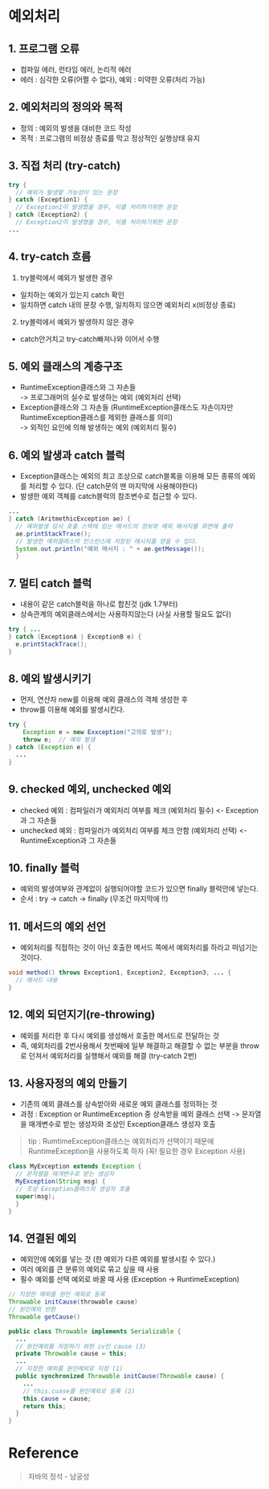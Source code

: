 # 예외처리

## 1. 프로그램 오류
- 컴파일 에러, 런타임 에러, 논리적 에러
- 에러 : 심각한 오류(어쩔 수 없다), 예외 : 미약한 오류(처리 가능)

## 2. 예외처리의 정의와 목적
- 정의 : 예외의 발생을 대비한 코드 작성
- 목적 : 프로그램의 비정상 종료를 막고 정상적인 실행상태 유지

## 3. 직접 처리 (try-catch)
```java
try {
  // 예외가 발생할 가능성이 있는 문장
} catch (Exception1) {
  // Exception1이 발생했을 경우, 이를 처리하기위한 문장
} catch (Exception2) {
  // Exception2이 발생했을 경우, 이를 처리하기위한 문장
...
```

## 4. try-catch 흐름
1. try블럭에서 예외가 발생한 경우
- 일치하는 예외가 있는지 catch 확인
- 일치하면 catch 내의 문장 수행, 일치하지 않으면 예외처리 x(비정상 종료)

2. try블럭에서 예외가 발생하지 않은 경우
- catch안거치고 try-catch빠져나와 이어서 수행

## 5. 예외 클래스의 계층구조
- RuntimeException클래스와 그 자손들   
-> 프로그래머의 실수로 발생하는 예외 (예외처리 선택)
- Exception클래스와 그 자손들 (RuntimeException클래스도 자손이자만 RuntimeException클래스를 제외한 클래스를 의미)   
-> 외적인 요인에 의해 발생하는 예외 (예외처리 필수)

## 6. 예외 발생과 catch 블럭
- Exception클래스는 예외의 최고 조상으로 catch블록을 이용해 모든 종류의 예외를 처리할 수 있다. (단 catch문의 맨 마지막에 사용해야한다)
- 발생한 예외 객체를 catch블럭의 참조변수로 접근할 수 있다.
```java
...
} catch (AritmethicException ae) {
  // 예외발생 당시 호출 스택에 있는 메서드의 정보와 예외 메서지를 화면에 출력
  ae.printStackTrace(); 
  // 발생한 예외클래스의 인스턴스에 저장된 메시지를 얻을 수 있다.
  System.out.println("예외 메서지 : " + ae.getMessage());  
  }
```
## 7. 멀티 catch 블럭
- 내용이 같은 catch블럭을 하나로 합친것 (jdk 1.7부터)
- 상속관계의 예외클래스에서는 사용하지않는다 (사실 사용할 필요도 없다)
```java
try { ... 
} catch (ExceptionA | ExceptionB e) {
  e.printStackTrace();
}
```

## 8. 예외 발생시키기
- 먼저, 연산자 new를 이용해 예외 클래스의 객체 생성한 후
- throw를 이용해 예외를 발생시킨다.
```java
try {
    Exception e = new Exxception("고의로 발생");
    throw e;  // 예외 발생
} catch (Exception e) {
  ...
}
```

## 9. checked 예외, unchecked 예외
- checked 예외 : 컴파일러가 예외처리 여부를 체크 (예외처리 필수) <- Exception과 그 자손들
- unchecked 예외 : 컴파일러가 예외처리 여부를 체크 안함 (예외처리 선택) <- RuntimeException과 그 자손들

## 10. finally 블럭
- 예외의 발생여부와 관계없이 실행되어야할 코드가 있으면 finally 블럭안에 넣는다.
- 순서 : try -> catch -> finally (무조건 마지막에 !!)

## 11. 메서드의 예외 선언
- 예외처리를 직접하는 것이 아닌 호출한 메서드 쪽에서 예외처리를 하라고 떠넘기는 것이다.
```java
void method() throws Exception1, Exception2, Exception3, ... {
  // 메서드 내용
}
```

## 12. 예외 되던지기(re-throwing)
- 예외를 처리한 후 다시 예외를 생성해서 호출한 메서드로 전달하는 것
- 즉, 예외처리를 2번사용해서 첫번째에 일부 해결하고 해결할 수 없는 부분을 throw로 던져서 예외처리를 실행해서 예외를 해결 (try-catch 2번)

## 13. 사용자정의 예외 만들기
- 기존의 예외 클래스를 상속받아와 새로운 예외 클래스를 정의하는 것
- 과정 : Exception or RuntimeException 중 상속받을 예외 클래스 선택 -> 문자열을 매개변수로 받는 생성자와 조상인 Exception클래스 생성자 호출
> tip : RumtimeException클래스는 예외처리가 선택이기 때문에 RuntimeException을 사용하도록 하자 (꼭! 필요한 경우 Exception 사용)
```java
class MyException extends Exception {
  // 문자열을 매개변수로 받는 생성자
  MyException(String msg) {
  // 조상 Exception클래스의 생성자 호출
  super(msg);
  }
}
```

## 14. 연결된 예외
- 예외안에 예외를 넣는 것 (한 예외가 다른 예외를 발생시킬 수 있다.)
- 여러 예외를 큰 분류의 예외로 묶고 싶을 때 사용
- 필수 예외를 선택 예외로 바꿀 때 사용 (Exception -> RuntimeException)
```java
// 지정한 예외를 원인 예외로 등록
Throwable initCause(throwable cause)  
// 원인예외 반환
Throwable getCause()
```

```java
public class Throwable implements Serializable {
  ...
  // 원인예외를 저장하기 위한 iv인 cause (3)
  private Throwable cause = this;
  ...
  // 지정한 예외를 원인예외로 지정 (1)
  public synchronized Throwable initCause(Throwable cause) {
    ...
    // this.cuase를 원인예외로 등록 (2)
    this.cause = cause;
    return this;
  }
}
```

# Reference
> 자바의 정석 - 남궁성

